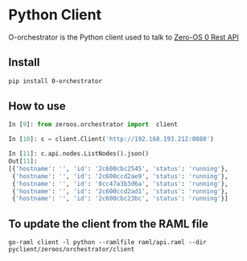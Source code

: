# Python Client

O-orchestrator is the Python client used to talk to [Zero-OS 0 Rest API](../README.md)

## Install

```bash
pip install 0-orchestrator
```

## How to use

```python
In [9]: from zeroos.orchestrator import  client

In [10]: c = client.Client('http://192.168.193.212:8080')

In [11]: c.api.nodes.ListNodes().json()
Out[11]:
[{'hostname': '', 'id': '2c600cbc2545', 'status': 'running'},
 {'hostname': '', 'id': '2c600ccd2ae9', 'status': 'running'},
 {'hostname': '', 'id': '0cc47a3b3d6a', 'status': 'running'},
 {'hostname': '', 'id': '2c600ccd2ad1', 'status': 'running'},
 {'hostname': '', 'id': '2c600cbc23bc', 'status': 'running'}]
```

## To update the client from the RAML file

```shell
go-raml client -l python --ramlfile raml/api.raml --dir pyclient/zeroos/orchestrator/client
```
